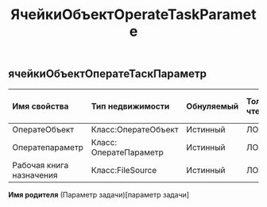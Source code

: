 ﻿---
title: ЯчейкиОбъектOperateTaskParamete
second_title: Aspose.Cells Cloud Documen
type: docs
url: /ru/specification/model/cellsobjectoperatetaskparameter/
description: "Aspose.Cells Спецификация облачной модели: CellsObjectOperateTaskParameter. Легко обрабатывайте Excel и другие документы электронных таблиц с помощью таких функций, как открытие, создание, редактирование, разделение, слияние, сравнение и преобразование."
weight: 50
---
## **ячейкиОбъектОператеТаскПараметр**

 

| Имя свойства| Тип недвижимости| Обнуляемый| Только чтение| Значение по умолчанию| Описание|
|:- |:- |:- |:- |:- |:- |
| ОператеОбъект| Класс:ОператеОбъект| Истинный| ЛОЖЬ|||
| Оператепараметр| Класс: ОператеПараметр| Истинный| ЛОЖЬ|||
| Рабочая книга назначения| Класс:FileSource| Истинный| ЛОЖЬ|||

**Имя родителя** (Параметр задачи)[параметр задачи]